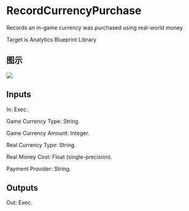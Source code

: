# RecordCurrencyPurchase

Records an in-game currency was purchased using real-world money

Target is Analytics Blueprint Library

## 图示

![]($-20221218-17485848.png)

## Inputs

In: Exec.

Game Currency Type: String.

Game Currency Amount: Integer.

Real Currency Type: String.

Real Money Cost: Float (single-precision).

Payment Provider: String.  

## Outputs

Out: Exec.

